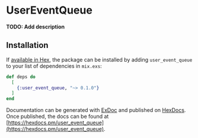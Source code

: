 # UserEventQueue

**TODO: Add description**

## Installation

If [available in Hex](https://hex.pm/docs/publish), the package can be installed
by adding `user_event_queue` to your list of dependencies in `mix.exs`:

```elixir
def deps do
  [
    {:user_event_queue, "~> 0.1.0"}
  ]
end
```

Documentation can be generated with [ExDoc](https://github.com/elixir-lang/ex_doc)
and published on [HexDocs](https://hexdocs.pm). Once published, the docs can
be found at [https://hexdocs.pm/user_event_queue](https://hexdocs.pm/user_event_queue).

